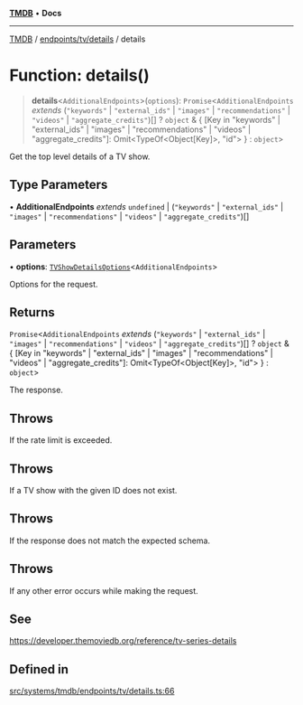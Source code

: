 [**TMDB**](../../../../README.md) • **Docs**

***

[TMDB](../../../../README.md) / [endpoints/tv/details](../README.md) / details

# Function: details()

> **details**\<`AdditionalEndpoints`\>(`options`): `Promise`\<`AdditionalEndpoints` *extends* (`"keywords"` \| `"external_ids"` \| `"images"` \| `"recommendations"` \| `"videos"` \| `"aggregate_credits"`)[] ? `object` & \{ \[Key in "keywords" \| "external\_ids" \| "images" \| "recommendations" \| "videos" \| "aggregate\_credits"\]: Omit\<TypeOf\<Object\[Key\]\>, "id"\> \} : `object`\>

Get the top level details of a TV show.

## Type Parameters

• **AdditionalEndpoints** *extends* `undefined` \| (`"keywords"` \| `"external_ids"` \| `"images"` \| `"recommendations"` \| `"videos"` \| `"aggregate_credits"`)[]

## Parameters

• **options**: [`TVShowDetailsOptions`](../type-aliases/TVShowDetailsOptions.md)\<`AdditionalEndpoints`\>

Options for the request.

## Returns

`Promise`\<`AdditionalEndpoints` *extends* (`"keywords"` \| `"external_ids"` \| `"images"` \| `"recommendations"` \| `"videos"` \| `"aggregate_credits"`)[] ? `object` & \{ \[Key in "keywords" \| "external\_ids" \| "images" \| "recommendations" \| "videos" \| "aggregate\_credits"\]: Omit\<TypeOf\<Object\[Key\]\>, "id"\> \} : `object`\>

The response.

## Throws

If the rate limit is exceeded.

## Throws

If a TV show with the given ID does not exist.

## Throws

If the response does not match the expected schema.

## Throws

If any other error occurs while making the request.

## See

https://developer.themoviedb.org/reference/tv-series-details

## Defined in

[src/systems/tmdb/endpoints/tv/details.ts:66](https://github.com/Norviah/media-hub/blob/b0accce5c447ccf1a18696f3cb0baef1f5bd16be/src/systems/tmdb/endpoints/tv/details.ts#L66)
